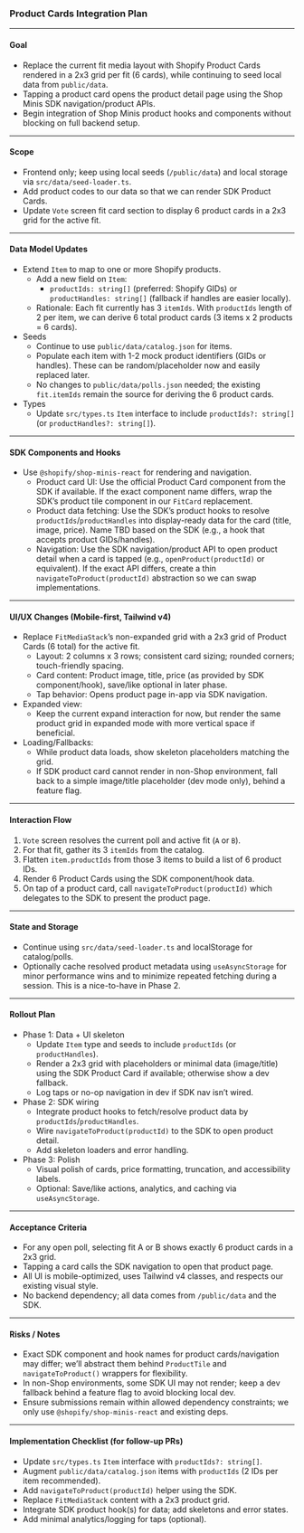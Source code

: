 ### Product Cards Integration Plan

---

#### Goal

- Replace the current fit media layout with Shopify Product Cards rendered in a 2x3 grid per fit (6 cards), while continuing to seed local data from `public/data`.
- Tapping a product card opens the product detail page using the Shop Minis SDK navigation/product APIs.
- Begin integration of Shop Minis product hooks and components without blocking on full backend setup.

---

#### Scope

- Frontend only; keep using local seeds (`/public/data`) and local storage via `src/data/seed-loader.ts`.
- Add product codes to our data so that we can render SDK Product Cards.
- Update `Vote` screen fit card section to display 6 product cards in a 2x3 grid for the active fit.

---

#### Data Model Updates

- Extend `Item` to map to one or more Shopify products.
  - Add a new field on `Item`:
    - `productIds: string[]` (preferred: Shopify GIDs) or `productHandles: string[]` (fallback if handles are easier locally).
  - Rationale: Each fit currently has 3 `itemIds`. With `productIds` length of 2 per item, we can derive 6 total product cards (3 items x 2 products = 6 cards).
- Seeds
  - Continue to use `public/data/catalog.json` for items.
  - Populate each item with 1-2 mock product identifiers (GIDs or handles). These can be random/placeholder now and easily replaced later.
  - No changes to `public/data/polls.json` needed; the existing `fit.itemIds` remain the source for deriving the 6 product cards.
- Types
  - Update `src/types.ts` `Item` interface to include `productIds?: string[]` (or `productHandles?: string[]`).

---

#### SDK Components and Hooks

- Use `@shopify/shop-minis-react` for rendering and navigation.
  - Product card UI: Use the official Product Card component from the SDK if available. If the exact component name differs, wrap the SDK’s product tile component in our `FitCard` replacement.
  - Product data fetching: Use the SDK’s product hooks to resolve `productIds`/`productHandles` into display-ready data for the card (title, image, price). Name TBD based on the SDK (e.g., a hook that accepts product GIDs/handles).
  - Navigation: Use the SDK navigation/product API to open product detail when a card is tapped (e.g., `openProduct(productId)` or equivalent). If the exact API differs, create a thin `navigateToProduct(productId)` abstraction so we can swap implementations.

---

#### UI/UX Changes (Mobile-first, Tailwind v4)

- Replace `FitMediaStack`’s non-expanded grid with a 2x3 grid of Product Cards (6 total) for the active fit.
  - Layout: 2 columns x 3 rows; consistent card sizing; rounded corners; touch-friendly spacing.
  - Card content: Product image, title, price (as provided by SDK component/hook), save/like optional in later phase.
  - Tap behavior: Opens product page in-app via SDK navigation.
- Expanded view:
  - Keep the current expand interaction for now, but render the same product grid in expanded mode with more vertical space if beneficial.
- Loading/Fallbacks:
  - While product data loads, show skeleton placeholders matching the grid.
  - If SDK product card cannot render in non-Shop environment, fall back to a simple image/title placeholder (dev mode only), behind a feature flag.

---

#### Interaction Flow

1. `Vote` screen resolves the current poll and active fit (`A` or `B`).
2. For that fit, gather its 3 `itemIds` from the catalog.
3. Flatten `item.productIds` from those 3 items to build a list of 6 product IDs.
4. Render 6 Product Cards using the SDK component/hook data.
5. On tap of a product card, call `navigateToProduct(productId)` which delegates to the SDK to present the product page.

---

#### State and Storage

- Continue using `src/data/seed-loader.ts` and localStorage for catalog/polls.
- Optionally cache resolved product metadata using `useAsyncStorage` for minor performance wins and to minimize repeated fetching during a session. This is a nice-to-have in Phase 2.

---

#### Rollout Plan

- Phase 1: Data + UI skeleton
  - Update `Item` type and seeds to include `productIds` (or `productHandles`).
  - Render a 2x3 grid with placeholders or minimal data (image/title) using the SDK Product Card if available; otherwise show a dev fallback.
  - Log taps or no-op navigation in dev if SDK nav isn’t wired.
- Phase 2: SDK wiring
  - Integrate product hooks to fetch/resolve product data by `productIds`/`productHandles`.
  - Wire `navigateToProduct(productId)` to the SDK to open product detail.
  - Add skeleton loaders and error handling.
- Phase 3: Polish
  - Visual polish of cards, price formatting, truncation, and accessibility labels.
  - Optional: Save/like actions, analytics, and caching via `useAsyncStorage`.

---

#### Acceptance Criteria

- For any open poll, selecting fit A or B shows exactly 6 product cards in a 2x3 grid.
- Tapping a card calls the SDK navigation to open that product page.
- All UI is mobile-optimized, uses Tailwind v4 classes, and respects our existing visual style.
- No backend dependency; all data comes from `/public/data` and the SDK.

---

#### Risks / Notes

- Exact SDK component and hook names for product cards/navigation may differ; we’ll abstract them behind `ProductTile` and `navigateToProduct()` wrappers for flexibility.
- In non-Shop environments, some SDK UI may not render; keep a dev fallback behind a feature flag to avoid blocking local dev.
- Ensure submissions remain within allowed dependency constraints; we only use `@shopify/shop-minis-react` and existing deps.

---

#### Implementation Checklist (for follow-up PRs)

- Update `src/types.ts` `Item` interface with `productIds?: string[]`.
- Augment `public/data/catalog.json` items with `productIds` (2 IDs per item recommended).
- Add `navigateToProduct(productId)` helper using the SDK.
- Replace `FitMediaStack` content with a 2x3 product grid.
- Integrate SDK product hook(s) for data; add skeletons and error states.
- Add minimal analytics/logging for taps (optional).
